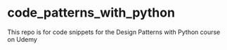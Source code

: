 # code_patterns_with_python
This repo is for code snippets for the Design Patterns with Python course on Udemy
